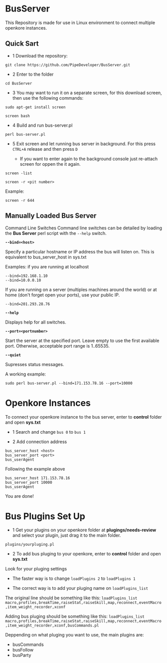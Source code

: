 # BusServer

This Repository is made for use in Linux environment to connect multiple openkore instances.


## Quick Sart

* 1 Download the repository:
```
git clone https://github.com/PipeDeveloper/BusServer.git
```

* 2 Enter to the folder
```
cd BusServer
```

* 3 You may want to run it on a separate screen, for this download screen, then use the following commands:
```
sudo apt-get install screen

screen bash
```

* 4 Build and run bus-server.pl
```
perl bus-server.pl
```

* 5 Exit screen and let running bus server in background.
For this press `CTRL+A` release and then press `D`

  - If you want to enter again to the background console just re-attach screen for oppen the it again.
```
screen -list

screen -r <pit number>
```
Example:
```
screen -r 644
```

## Manually Loaded Bus Server

Command Line Switches
Command line switches can be detailed by loading the **Bus Server** perl script with the `--help` switch.

**`--bind=<host>`**

Specify a particular hostname or IP address the bus will listen on. This is equivalent to bus_server_host in sys.txt

Examples:
if you are running at localhost
```
--bind=192.168.1.10
--bind=10.0.0.10
```

If you are running on a server (multiples machines around the world) or at home (don't forget open your ports), use your public IP.
```
--bind=201.293.28.76
```

**`--help`**

Displays help for all switches.

**`--port=<portnumber>`**

Start the server at the specified port. Leave empty to use the first available port. Otherwise, acceptable port range is 1..65535.
 
**`--quiet`**

Supresses status messages.


A working example:
```
sudo perl bus-server.pl --bind=171.153.78.16 --port=10000
```


# Openkore Instances

To connect your openkore instance to the bus server, enter to **control** folder and open **sys.txt**

* 1 Search and change `bus 0` to `bus 1`

* 2 Add connection address

```
bus_server_host <host>
bus_server_port <port>
bus_userAgent
```

Following the example above

```
bus_server_host 171.153.78.16
bus_server_port 10000
bus_userAgent
```

You are done!


# Bus Plugins Set Up

* 1 Get your plugins on your openkore folder at **plugings/needs-review** and select your plugin, just drag it to the main folder.

`plugins/yourpluging.pl`

* 2 To add bus pluging to your openkore, enter to **control** folder and open **sys.txt**

Look for your pluging settings
  - The faster way is to change `loadPlugins 2` to `loadPlugins 1`

  - The correct way is to add your pluging name on `loadPlugins_list`

The original line should be something like this:
`loadPlugins_list macro,profiles,breakTime,raiseStat,raiseSkill,map,reconnect,eventMacro,item_weight_recorder,xconf`

Adding bus pluging should be something like this:
`loadPlugins_list macro,profiles,breakTime,raiseStat,raiseSkill,map,reconnect,eventMacro,item_weight_recorder,xconf,busCommands.pl`

Deppending on what pluging you want to use, the main plugins are:
  - busCommands
  - busFollow
  - busParty
  
